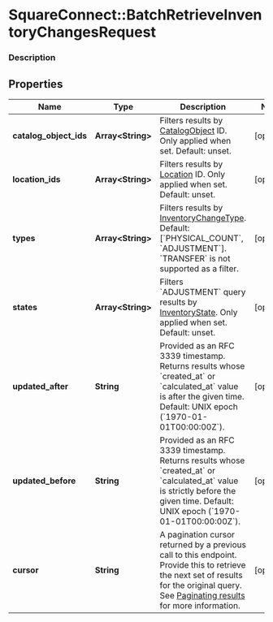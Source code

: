 # SquareConnect::BatchRetrieveInventoryChangesRequest

### Description



## Properties
Name | Type | Description | Notes
------------ | ------------- | ------------- | -------------
**catalog_object_ids** | **Array&lt;String&gt;** | Filters results by [CatalogObject](#type-catalogobject) ID. Only applied when set. Default: unset. | [optional] 
**location_ids** | **Array&lt;String&gt;** | Filters results by [Location](#type-location) ID. Only applied when set. Default: unset. | [optional] 
**types** | **Array&lt;String&gt;** | Filters results by [InventoryChangeType](#type-inventorychangetype). Default: [&#x60;PHYSICAL_COUNT&#x60;, &#x60;ADJUSTMENT&#x60;]. &#x60;TRANSFER&#x60; is not supported as a filter. | [optional] 
**states** | **Array&lt;String&gt;** | Filters &#x60;ADJUSTMENT&#x60; query results by [InventoryState](#type-inventorystate). Only applied when set. Default: unset. | [optional] 
**updated_after** | **String** | Provided as an RFC 3339 timestamp. Returns results whose &#x60;created_at&#x60; or &#x60;calculated_at&#x60; value is after the given time. Default: UNIX epoch (&#x60;1970-01-01T00:00:00Z&#x60;). | [optional] 
**updated_before** | **String** | Provided as an RFC 3339 timestamp. Returns results whose &#x60;created_at&#x60; or &#x60;calculated_at&#x60; value is strictly before the given time. Default: UNIX epoch (&#x60;1970-01-01T00:00:00Z&#x60;). | [optional] 
**cursor** | **String** | A pagination cursor returned by a previous call to this endpoint. Provide this to retrieve the next set of results for the original query.  See [Paginating results](#paginatingresults) for more information. | [optional] 


